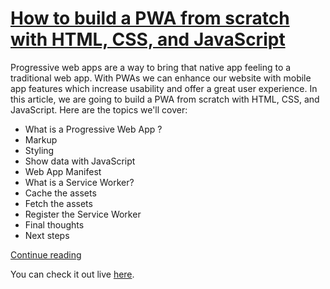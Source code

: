 # [How to build a PWA from scratch with HTML, CSS, and JavaScript](https://www.ibrahima-ndaw.com/blog/how-to-build-pwa-with-javascript/)

Progressive web apps are a way to bring that native app feeling to a traditional web app. With PWAs we can enhance our website with mobile app features which increase usability and offer a great user experience.
In this article, we are going to build a PWA from scratch with HTML, CSS, and JavaScript. Here are the topics we'll cover:
- What is a Progressive Web App ?
- Markup
- Styling
- Show data with JavaScript
- Web App Manifest
- What is a Service Worker?
- Cache the assets
- Fetch the assets
- Register the Service Worker
- Final thoughts
- Next steps

[Continue reading](https://www.ibrahima-ndaw.com/blog/how-to-build-pwa-with-javascript/)

You can check it out live [here](https://Curriculum-PWA.netlify.com/).

